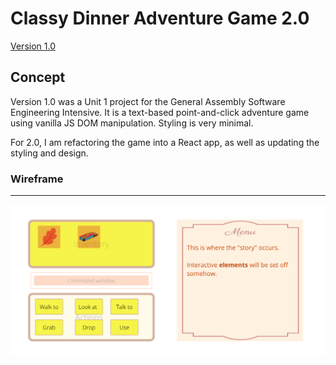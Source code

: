# Classy Dinner Adventure Game 2.0

[Version 1.0](https://github.com/lind1125/Classy-Dinner-Adventure-Game)

## Concept

Version 1.0 was a Unit 1 project for the General Assembly Software Engineering Intensive. It is a text-based point-and-click adventure game using vanilla JS DOM manipulation. Styling is very minimal.

For 2.0, I am refactoring the game into a React app, as well as updating the styling and design.

### Wireframe
---

![Wireframe](public/img/readme/Adventure_Game_2.0_Wireframe.png)
